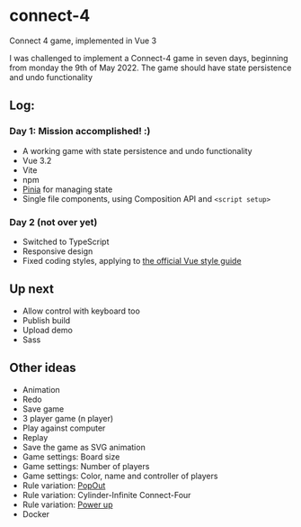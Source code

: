 # connect-4
Connect 4 game, implemented in Vue 3

I was challenged to implement a Connect-4 game in seven days, beginning from monday the 9th of May 2022.
The game should have state persistence and undo functionality


## Log:

### Day 1: Mission accomplished! :)
- A working game with state persistence and undo functionality
- Vue 3.2
- Vite
- npm
- [Pinia](https://pinia.vuejs.org/) for managing state
- Single file components, using Composition API and `<script setup>`


### Day 2 (not over yet)
- Switched to TypeScript
- Responsive design
- Fixed coding styles, applying to [the official Vue style guide](https://vuejs.org/style-guide/)

## Up next
- Allow control with keyboard too
- Publish build
- Upload demo
- Sass

## Other ideas
- Animation
- Redo
- Save game
- 3 player game (n player)
- Play against computer
- Replay
- Save the game as SVG animation
- Game settings: Board size
- Game settings: Number of players
- Game settings: Color, name and controller of players
- Rule variation: [PopOut](https://en.wikipedia.org/wiki/Connect_Four)
- Rule variation: Cylinder-Infinite Connect-Four
- Rule variation: [Power up](https://en.wikipedia.org/wiki/Connect_Four)
- Docker
